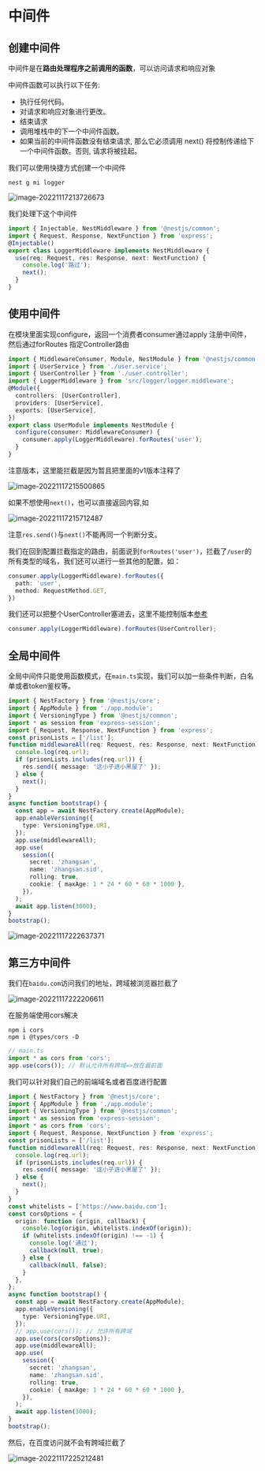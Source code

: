 # 中间件

## 创建中间件

中间件是在**路由处理程序之前调用的函数**，可以访问请求和响应对象

中间件函数可以执行以下任务:

* 执行任何代码。
* 对请求和响应对象进行更改。
* 结束请求
* 调用堆栈中的下一个中间件函数。
* 如果当前的中间件函数没有结束请求, 那么它必须调用 next() 将控制传递给下一个中间件函数。否则, 请求将被挂起。

我们可以使用快捷方式创建一个中间件

```
nest g mi logger
```

![image-20221117213726673](https://blog-guiyexing.oss-cn-qingdao.aliyuncs.com/blogImg/202211172137741.png!blog.guiyexing)

我们处理下这个中间件

```ts title="logger.middleware.ts" {2,5-6}
import { Injectable, NestMiddleware } from '@nestjs/common';
import { Request, Response, NextFunction } from 'express';
@Injectable()
export class LoggerMiddleware implements NestMiddleware {
  use(req: Request, res: Response, next: NextFunction) {
    console.log('路过');
    next();
  }
}
```

## 使用中间件

在模块里面实现configure，返回一个消费者consumer通过apply 注册中间件，然后通过forRoutes 指定Controller路由

```ts title="user.module.ts" {1,4,10-14}
import { MiddlewareConsumer, Module, NestModule } from '@nestjs/common';
import { UserService } from './user.service';
import { UserController } from './user.controller';
import { LoggerMiddleware } from 'src/logger/logger.middleware';
@Module({
  controllers: [UserController],
  providers: [UserService],
  exports: [UserService],
})
export class UserModule implements NestModule {
  configure(consumer: MiddlewareConsumer) {
    consumer.apply(LoggerMiddleware).forRoutes('user');
  }
}
```

注意版本，这里能拦截是因为暂且把里面的v1版本注释了

![image-20221117215500865](https://blog-guiyexing.oss-cn-qingdao.aliyuncs.com/blogImg/202211172155926.png!blog.guiyexing)

如果不想使用`next()`，也可以直接返回内容,如

![image-20221117215712487](https://blog-guiyexing.oss-cn-qingdao.aliyuncs.com/blogImg/202211172157549.png!blog.guiyexing)

注意`res.send()`与`next()`不能再同一个判断分支。

我们在回到配置拦截指定的路由，前面说到`forRoutes('user')`，拦截了`/user`的所有类型的域名，我们还可以进行一些其他的配置，如：

```ts title="user.module.ts" {2-3}
consumer.apply(LoggerMiddleware).forRoutes({
  path: 'user',
  method: RequestMethod.GET,
})
```

我们还可以把整个UserController塞进去，这里不能控制版本[参考](https://www.nestjs.com.cn/middlewares)

```ts title="user.module.ts" {2-3}
consumer.apply(LoggerMiddleware).forRoutes(UserController);
```

## 全局中间件

全局中间件只能使用函数模式，在`main.ts`实现，我们可以加一些条件判断，白名单或者token鉴权等。

```ts title="main.ts" {5-14,20}
import { NestFactory } from '@nestjs/core';
import { AppModule } from './app.module';
import { VersioningType } from '@nestjs/common';
import * as session from 'express-session';
import { Request, Response, NextFunction } from 'express';
const prisonLists = ['/list'];
function middlewareAll(req: Request, res: Response, next: NextFunction) {
  console.log(req.url);
  if (prisonLists.includes(req.url)) {
    res.send({ message: '这小子进小黑屋了' });
  } else {
    next();
  }
}
async function bootstrap() {
  const app = await NestFactory.create(AppModule);
  app.enableVersioning({
    type: VersioningType.URI,
  });
  app.use(middlewareAll);
  app.use(
    session({
      secret: 'zhangsan',
      name: 'zhangsan.sid',
      rolling: true,
      cookie: { maxAge: 1 * 24 * 60 * 60 * 1000 },
    }),
  );
  await app.listen(3000);
}
bootstrap();
```

![image-20221117222637371](https://blog-guiyexing.oss-cn-qingdao.aliyuncs.com/blogImg/202211172226414.png!blog.guiyexing)

## 第三方中间件

我们在`baidu.com`访问我们的地址，跨域被浏览器拦截了

![image-20221117222206611](https://blog-guiyexing.oss-cn-qingdao.aliyuncs.com/blogImg/202211172222684.png!blog.guiyexing)

在服务端使用cors解决

```
npm i cors
npm i @types/cors -D
```

```ts title="main.ts"
// main.ts
import * as cors from 'cors';
app.use(cors()); // 默认允许所有跨域=>放在最前面
```

我们可以针对我们自己的前端域名或者百度进行配置

```ts title="main.ts" {16-27,33-34}
import { NestFactory } from '@nestjs/core';
import { AppModule } from './app.module';
import { VersioningType } from '@nestjs/common';
import * as session from 'express-session';
import * as cors from 'cors';
import { Request, Response, NextFunction } from 'express';
const prisonLists = ['/list'];
function middlewareAll(req: Request, res: Response, next: NextFunction) {
  console.log(req.url);
  if (prisonLists.includes(req.url)) {
    res.send({ message: '这小子进小黑屋了' });
  } else {
    next();
  }
}
const whitelists = ['https://www.baidu.com'];
const corsOptions = {
  origin: function (origin, callback) {
    console.log(origin, whitelists.indexOf(origin));
    if (whitelists.indexOf(origin) !== -1) {
      console.log('通过');
      callback(null, true);
    } else {
      callback(null, false);
    }
  },
};
async function bootstrap() {
  const app = await NestFactory.create(AppModule);
  app.enableVersioning({
    type: VersioningType.URI,
  });
  // app.use(cors()); // 允许所有跨域
  app.use(cors(corsOptions));
  app.use(middlewareAll);
  app.use(
    session({
      secret: 'zhangsan',
      name: 'zhangsan.sid',
      rolling: true,
      cookie: { maxAge: 1 * 24 * 60 * 60 * 1000 },
    }),
  );
  await app.listen(3000);
}
bootstrap();
```

然后，在百度访问就不会有跨域拦截了

![image-20221117225212481](https://blog-guiyexing.oss-cn-qingdao.aliyuncs.com/blogImg/202211172252557.png!blog.guiyexing)
